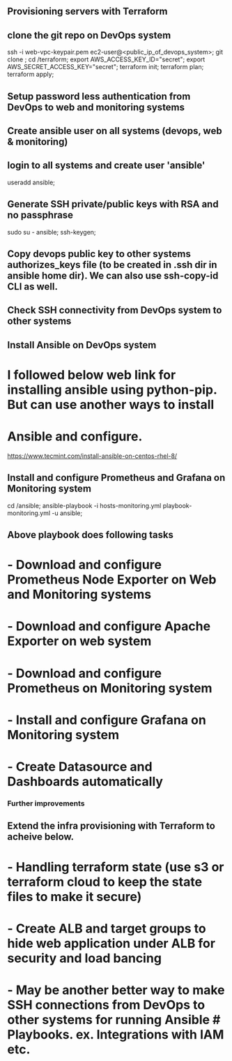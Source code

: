 ## Provisioning servers with Terraform
## clone the git repo on DevOps system
ssh -i web-vpc-keypair.pem ec2-user@<public_ip_of_devops_system>;
git clone <github-repo>;
cd <repo-dir>/terraform;
export AWS_ACCESS_KEY_ID="secret";
export AWS_SECRET_ACCESS_KEY="secret";
terraform init;
terraform plan;
terraform apply;

## Setup password less authentication from DevOps to web and monitoring systems
## Create ansible user on all systems (devops, web & monitoring)
## login to all systems and create user 'ansible'
useradd ansible;
## Generate SSH private/public keys with RSA and no passphrase
sudo su - ansible;
ssh-keygen;
## Copy devops public key to other systems authorizes_keys file (to be created in .ssh dir in ansible  home dir). We can also use ssh-copy-id CLI as well.
## Check SSH connectivity from DevOps system to other systems

## Install Ansible on DevOps system
# I followed below web link for installing ansible using python-pip. But can use another ways to install 
# Ansible and configure.
https://www.tecmint.com/install-ansible-on-centos-rhel-8/

## Install and configure Prometheus and Grafana on Monitoring system
cd <repo-dir>/ansible;
ansible-playbook -i hosts-monitoring.yml playbook-monitoring.yml -u ansible;

## Above playbook does following tasks
#    - Download and configure Prometheus Node Exporter on Web and Monitoring systems
#    - Download and configure Apache Exporter on web system
#    - Download and configure Prometheus on Monitoring system
#    - Install and configure Grafana on Monitoring system
#    - Create Datasource and Dashboards automatically


### Further improvements
## Extend the infra provisioning with Terraform to acheive below.
#    - Handling terraform state (use s3 or terraform cloud to keep the state files to make it secure)
#    - Create ALB and target groups to hide web application under ALB for security and load bancing
#    - May be another better way to make SSH connections from DevOps to other systems for running Ansible #      Playbooks. ex. Integrations with IAM etc.